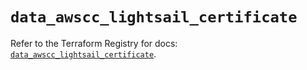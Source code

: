 # `data_awscc_lightsail_certificate`

Refer to the Terraform Registry for docs: [`data_awscc_lightsail_certificate`](https://registry.terraform.io/providers/hashicorp/awscc/0.70.0/docs/data-sources/lightsail_certificate).

